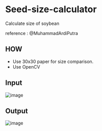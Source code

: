 # Seed-size-calculator

Calculate size of soybean

reference : @MuhammadArdiPutra

## HOW
* Use 30x30 paper for size comparison.
* Use OpenCV
  
## Input
![image](https://github.com/LEEINSEO-0118/Seed-size-calculator/assets/78094318/3eb760d6-415b-485c-a068-f323c9eff5e0)

## Output
![image](https://github.com/LEEINSEO-0118/Seed-size-calculator/assets/78094318/38bb4cc9-385a-4152-a9b6-2a82d3e42dc3)

